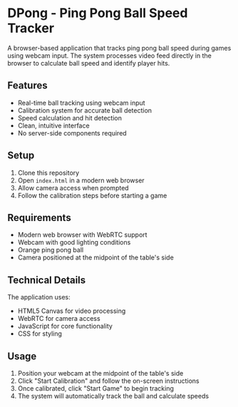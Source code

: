 # DPong - Ping Pong Ball Speed Tracker

A browser-based application that tracks ping pong ball speed during games using webcam input. The system processes video feed directly in the browser to calculate ball speed and identify player hits.

## Features

- Real-time ball tracking using webcam input
- Calibration system for accurate ball detection
- Speed calculation and hit detection
- Clean, intuitive interface
- No server-side components required

## Setup

1. Clone this repository
2. Open `index.html` in a modern web browser
3. Allow camera access when prompted
4. Follow the calibration steps before starting a game

## Requirements

- Modern web browser with WebRTC support
- Webcam with good lighting conditions
- Orange ping pong ball
- Camera positioned at the midpoint of the table's side

## Technical Details

The application uses:
- HTML5 Canvas for video processing
- WebRTC for camera access
- JavaScript for core functionality
- CSS for styling

## Usage

1. Position your webcam at the midpoint of the table's side
2. Click "Start Calibration" and follow the on-screen instructions
3. Once calibrated, click "Start Game" to begin tracking
4. The system will automatically track the ball and calculate speeds 